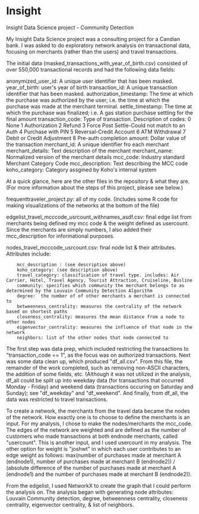 # Insight
Insight Data Science project - Community Detection

My Insight Data Science project was a consulting project for a Candian bank. I was asked to do exploratory network analysis on transactional data, focusing on merchants (rather than the users) and travel transactions. 

The initial data (masked_transactions_with_year_of_birth.csv) consisted of over 550,000 transactional records and had the following data fields:

anonymized_user_id:	A unique user identifier that has been masked.
year_of_birth: user's year of birth
transaction_id:  	A unique transaction identifier that has been masked.
authorization_timestamp:	The time at which the purchase was authorized by the user; i.e. the time at which the purchase was made at the merchant terminal.
settle_timestamp:	The time at which the purchase was finalized; i.e. A gas station purchase settling for the final amount
transaction_code:	Type of transaction. Description of codes:
      0	None
      1	Authorization
      2	Refund
      3	Force Post Settle-Could not match to an Auth
      4	Purchase with PIN
      5	Reversal-Credit Account
      6	ATM Withdrawal
      7	Debit or Credit Adjustment
      8	Pre-auth completion
amount:	Dollar value of the transaction
merchant_id:	A unique identifier fro each merchant
merchant_details:	Text description of the merchant
merchant_name:	Normalized version of the merchant details
mcc_code:	Industry standard Merchant Category Code
mcc_description:	Text describing the MCC code
koho_category:	Category assgined by Koho's internal system


At a quick glance, here are the other files in the repository & what they are. (For more information about the steps of this project, please see below.)

frequenttraveler_project.py: all of my code. (Includes some R code for making visualizations of the networks at the bottom of the file)

edgelist_travel_mcccode_usrcount_withnames_asdf.csv: final edge list from merchants being defined my mcc code & the weight defined as usercount. Since the merchants are simply numbers, I also added their mcc_description for informational purposes.

nodes_travel_mcccode_usrcount.csv: final node list & their attributes. Attributes include:
        
        mcc_description : (see description above)
        koho_category: (see description above)
        travel_category: classification of travel type. includes: Air Carrier, Hotel, Travel Agency, Tourist Attraction, Cruiseline, Busline
        community: specifies which community the merchant belongs to as determined by the Louvain Community Detection Algorithm
        degree:  the number of of other merchants a merchant is connected to
        betweenness_centrality: measures the centrality of the network based on shortest paths
        closeness_centrality: measures the mean distance from a node to other nodes
        eigenvector_centrality: measures the influence of that node in the network
        neighbors: list of the other nodes that node connected to
          


The first step was data prep, which included restricting the transactions to "transaction_code == 1", as the focus was on authorized transactions. Next was some data clean up, which produced "df_all.csv". From this file, the remainder of the work completed, such as removing non-ASCII characters, the addition of some fields, etc. (Although it was not utilized in the analysis, df_all could be split up into weekday data (for transactions that occurred Monday - Friday) and weekend data (transactions occuring on Saturday and Sunday); see "df_weekday" and "df_weekend". And finally, from df_all, the data was restricted to travel transactions. 

To create a network, the merchants from the travel data became the nodes of the network. How exactly one is to choose to define the merchants is an input. For my analysis, I chose to make the nodes/merchants the mcc_code. The edges of the network are weighted and are defined as the number of customers who made transactions at both endnode merchants, called "usercount". This is another input, and I used usercount in my analysis. The other option for weight is "joshwt" in which each user contributes to an edge weight as follows: max(number of purchases made at merchant A (endnode1), number of purchases made at merchant B (endnode2)) / (absolute difference of the number of purchases made at merchant A (endnode1) and the number of purchases made at merchant B (endnode2)).

From the edgelist, I used NetworkX to create the graph that I could perform the analysis on. The analysis began with generating node attributes: Louvain Community detection, degree, betweenness centrality, closeness centrality, eigenvector centrality, & list of neighbors.

